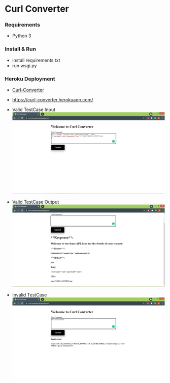 # Curl Converter

### Requirements
- Python 3

### Install & Run
- install requirements.txt
- run wsgi.py

### Heroku Deployment
- [Curl-Converter](https://curl-converter.herokuapp.com/)
- https://curl-converter.herokuapp.com/

- Valid TestCase Input
![alt text](https://github.com/AbdullahZezoo/Curl-Converter/blob/main/test/pass_input.PNG)

- Valid TestCase Output
![alt text](https://github.com/AbdullahZezoo/Curl-Converter/blob/main/test/pass_output.PNG)

- Invalid TestCase
![alt text](https://github.com/AbdullahZezoo/Curl-Converter/blob/main/test/error.PNG)
